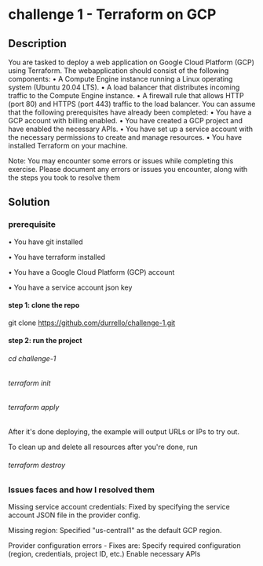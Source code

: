# challenge 1 - Terraform on GCP

## Description
You are tasked to deploy a web application on Google Cloud Platform (GCP) using Terraform. The webapplication should consist of the following components:
• A Compute Engine instance running a Linux operating system (Ubuntu 20.04 LTS).
• A load balancer that distributes incoming traffic to the Compute Engine instance.
• A firewall rule that allows HTTP (port 80) and HTTPS (port 443) traffic to the load balancer.
You can assume that the following prerequisites have already been completed:
• You have a GCP account with billing enabled.
• You have created a GCP project and have enabled the necessary APIs.
• You have set up a service account with the necessary permissions to create and manage resources.
• You have installed Terraform on your machine.

Note: You may encounter some errors or issues while completing this exercise. Please document any errors or issues you encounter, along with the steps you took to resolve them

## Solution 
### prerequisite
• You have git installed

• You have terraform installed

• You have a Google Cloud Platform (GCP) account

• You have a service account json key

#### step 1: clone the repo
 git clone https://github.com/durrello/challenge-1.git
 
#### step 2: run the project
###### cd challenge-1

###### terraform init 

###### terraform apply

After it's done deploying, the example will output URLs or IPs to try out.

To clean up and delete all resources after you're done, run 
###### terraform destroy

### Issues faces and how I resolved them
Missing service account credentials: Fixed by specifying the service account JSON file in the provider config.

Missing region: Specified "us-central1" as the default GCP region.

Provider configuration errors - Fixes are:
Specify required configuration (region, credentials, project ID, etc.)
Enable necessary APIs
